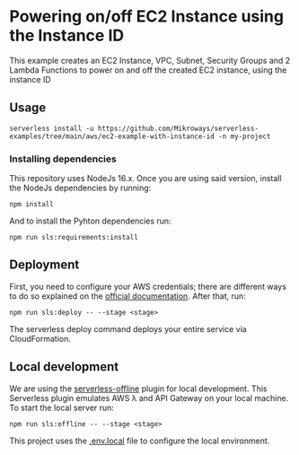# Powering on/off EC2 Instance using the Instance ID

This example creates an EC2 Instance, VPC, Subnet, Security Groups and 2 Lambda Functions to power on and off the created EC2 instance, using the instance ID

## Usage

```
serverless install -u https://github.com/Mikroways/serverless-examples/tree/main/aws/ec2-example-with-instance-id -n my-project
```

### Installing dependencies

This repository uses NodeJs 16.x. Once you are using said version, install the NodeJs dependencies by running:

```
npm install
```

And to install the Pyhton dependencies run:

```
npm run sls:requirements:install
```

## Deployment

First, you need to configure your AWS credentials; there are different ways to do so explained on the [official documentation](https://docs.aws.amazon.com/cli/latest/userguide/cli-chap-configure.html). After that, run:

```
npm run sls:deploy -- --stage <stage>
```

The serverless deploy command deploys your entire service via CloudFormation.

## Local development

We are using the [serverless-offline](https://github.com/dherault/serverless-offline) plugin for local development. This Serverless plugin emulates AWS λ and API Gateway on your local machine. To start the local server run:

```
npm run sls:offline -- --stage <stage>
```

This project uses the [.env.local](.env.local) file to configure the local environment.

